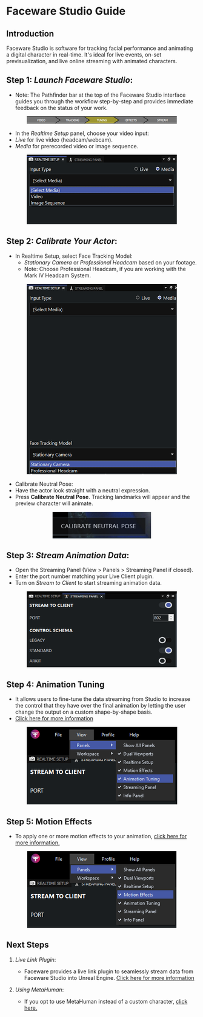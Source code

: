 # Faceware Studio Guide

## Introduction
Faceware Studio is software for tracking facial performance and animating a digital character in real-time. It's ideal for live events, on-set previsualization, and live online streaming with animated characters.

## Step 1: *Launch Faceware Studio*:
   - Note: The Pathfinder bar at the top of the Faceware Studio interface guides you through the workflow step-by-step and provides immediate feedback on the status of your work.
   <p align="center">
     <img src="../images/faceware/Bar.png" width="396" height="19" alt="Open Device">
   </p>

   - In the *Realtime Setup* panel, choose your video input:
   - *Live* for live video (headcam/webcam).
   - *Media* for prerecorded video or image sequence.

   <p align="center">
     <img src="../images/faceware/Setup.png" width="396" height="183" alt="Open Device">
   </p>

## Step 2: *Calibrate Your Actor*:
   - In Realtime Setup, select Face Tracking Model:
     - *Stationary Camera* or *Professional Headcam* based on your footage.
     - Note: Choose Professional Headcam, if you are working with the Mark IV Headcam System.
   <p align="center">
     <img src="../images/faceware/Camera.png" width="396" height="501" alt="Open Device"></p>
     

   - Calibrate Neutral Pose:
   - Have the actor look straight with a neutral expression.
   - Press **Calibrate Neutral Pose**. Tracking landmarks will appear and the preview character will animate.

   <p align="center">
     <img src="../images/faceware/calibrate.png" width="260" height="70" alt="Open Device">
   </p>

## Step 3: *Stream Animation Data*:
   - Open the Streaming Panel (View > Panels > Streaming Panel if closed).
   - Enter the port number matching your Live Client plugin.
   - Turn on *Stream to Client* to start streaming animation data.
   <p align="center">
     <img src="../images/faceware/stream.png" width="396" height="200" alt="Open Device">
   </p>
  
## Step 4: Animation Tuning
   - It allows users to fine-tune the data streaming from Studio to increase the control that they have over the final animation by letting the user change the output on a custom shape-by-shape basis.
   - [Click here for more information](http://support.facewaretech.com/studio-tuning$)
   <p align="center">
     <img src="../images/faceware/tune.png" width="397" height="204" alt="Open Device">
   </p>
   
## Step 5: Motion Effects
   - To apply one or more motion effects to your animation, [click here for more information.](http://support.facewaretech.com/studio-motion-effects$)
   <p align="center">
     <img src="../images/faceware/motion.png" width="394" height="202" alt="Open Device">
   </p>

   
## Next Steps
1. *Live Link Plugin*:
   - Faceware provides a live link plugin to seamlessly stream data from Faceware Studio into Unreal Engine. [Click here for more information](Unreal.md)

2. *Using MetaHuman*:
   - If you opt to use MetaHuman instead of a custom character, [click here.](http://support.facewaretech.com/live-client-metahumans)
